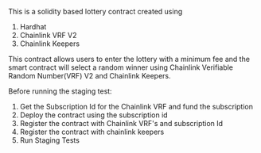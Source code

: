 This is a solidity based lottery contract created using
1. Hardhat
2. Chainlink VRF V2
3. Chainlink Keepers


This contract allows users to enter the lottery with a minimum fee
and the smart contract will select a random winner using Chainlink Verifiable Random Number(VRF) V2
and Chainlink Keepers.



Before running the staging test:

1. Get the Subscription Id for the Chainlink VRF and fund the subscription
2. Deploy the contract using the subscription id
3. Register the contract with Chainlink VRF's and subscription Id
4. Register the contract with chainlink keepers
5. Run Staging Tests
